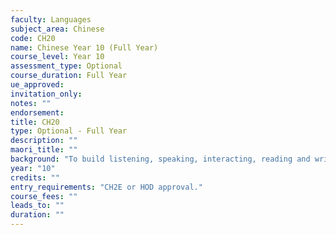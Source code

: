 ```yaml
---
faculty: Languages
subject_area: Chinese
code: CH20
name: Chinese Year 10 (Full Year)
course_level: Year 10
assessment_type: Optional
course_duration: Full Year
ue_approved: 
invitation_only: 
notes: ""
endorsement: 
title: CH20
type: Optional - Full Year
description: ""
maori_title: ""
background: "To build listening, speaking, interacting, reading and writing skills. To develop grammatical knowledge and broaden vocabulary. To increase cultural knowledge. Students wishing to take Chinese in Year 11 should select this course."
year: "10"
credits: ""
entry_requirements: "CH2E or HOD approval."
course_fees: ""
leads_to: ""
duration: ""
---
```

